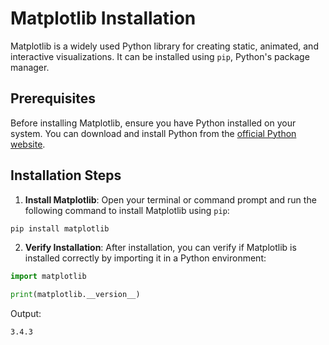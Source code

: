 # Matplotlib Installation

Matplotlib is a widely used Python library for creating static, animated, and interactive visualizations. It can be installed using `pip`, Python's package manager.

## Prerequisites

Before installing Matplotlib, ensure you have Python installed on your system. You can download and install Python from the [official Python website](https://www.python.org/).

## Installation Steps

1. **Install Matplotlib**: Open your terminal or command prompt and run the following command to install Matplotlib using `pip`:

```bash
pip install matplotlib
```

2. **Verify Installation**: After installation, you can verify if Matplotlib is installed correctly by importing it in a Python environment:

```python
import matplotlib

print(matplotlib.__version__)
```

Output:

```
3.4.3
```
